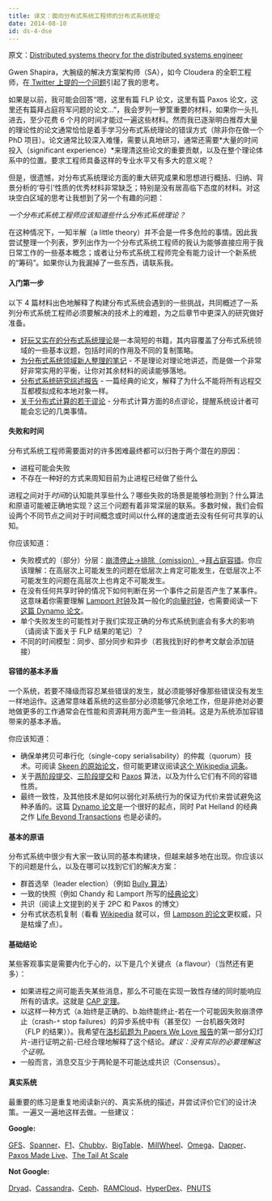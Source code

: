 ```yaml
---
title: 译文：面向分布式系统工程师的分布式系统理论
date: 2014-08-10
id: ds-4-dse
---
```


原文：[Distributed systems theory for the distributed systems engineer](http://the-paper-trail.org/blog/distributed-systems-theory-for-the-distributed-systems-engineer/)

Gwen Shapira，大腕级的解决方案架构师（SA），如今 Cloudera 的全职工程师，在[ Twitter 上提的一个问题](https://twitter.com/gwenshap/status/497203248332165121)引起了我的思考。

如果是以前，我可能会回答“嗯，这里有篇 FLP 论文，这里有篇 Paxos 论文，这里还有篇拜占庭将军问题的论文...”，我会罗列一箩筐重要的材料，如果你一头扎进去，至少花费 6 个月的时间才能过一遍这些材料。然而我已逐渐明白推荐大量的理论性的论文通常恰恰是着手学习分布式系统理论的错误方式（除非你在做一个 PhD 项目）。论文通常比较深入难懂，需要认真地研习，通常还需要*大量的时间投入（significant experience）*来理清这些论文的重要贡献，以及在整个理论体系中的位置。要求工程师具备这样的专业水平又有多大的意义呢？

但是，很遗憾，对分布式系统理论方面的重大研究成果和思想进行概括、归纳、背景分析的‘导引’性质的优秀材料非常缺乏；特别是没有居高临下态度的材料。对这块空白区域的思考让我想到了另一个有趣的问题：

*一个分布式系统工程师应该知道些什么分布式系统理论？*

在这种情况下，一知半解（a little theory）并不会是一件多危险的事情。因此我尝试整理一个列表，罗列出作为一个分布式系统工程师的我认为能够直接应用于我日常工作的一些基本概念；或者让分布式系统工程师完全有能力设计一个新系统的“筹码”。如果你认为我漏掉了一些东西，请联系我。

#### 入门第一步

以下 4 篇材料出色地解释了构建分布式系统会遇到的一些挑战，共同概述了一系列分布式系统工程师必须要解决的技术上的难题，为之后章节中更深入的研究做好准备。

- [好玩又实在的分布式系统理论](http://book.mixu.net/distsys/)是一本简短的书籍，其内容覆盖了分布式系统领域的一些基本议题，包括时间的作用及不同的复制策略。
- [为分布式系统领域新人整理的笔记](http://www.somethingsimilar.com/2013/01/14/notes-on-distributed-systems-for-young-bloods/) - 不是理论对理论地讲述，而是做一个非常好非常实用的平衡，让你对其余材料的阅读能够落地。
- [分布式系统研究综述报告](http://citeseerx.ist.psu.edu/viewdoc/summary?doi=10.1.1.41.7628) - 一篇经典的论文，解释了为什么不能将所有远程交互都模拟成和本地对象一样。
- [关于分布式计算的若干谬论](http://en.wikipedia.org/wiki/Fallacies_of_Distributed_Computing) - 分布式计算方面的8点谬论，提醒系统设计者可能会忘记的几类事情。

#### 失败和时间

分布式系统工程师需要面对的许多困难最终都可以归咎于两个潜在的原因：

- 进程可能会失败
- 不存在一种好的方式来周知目前为止进程已经做了些什么

进程之间对于*时间*的认知能共享些什么？哪些失败的场景是能够检测到？什么算法和原语可能被正确地实现？这三个问题有着非常深层的联系。多数时候，我们会假设两个不同节点之间对于时间概念或时间以什么样的速度逝去没有任何可共享的认知。

你应该知道：

- 失败模式的（部分）分层：[崩溃停止->排除（omission）](http://www.cse.psu.edu/~gcao/teach/513-00/c7.pdf)->[拜占庭容错](http://en.wikipedia.org/wiki/Byzantine_fault_tolerance)。你应该理解：在高层次上可能发生的问题在低层次上肯定可能发生，在低层次上不可能发生的问题在高层次上也肯定不可能发生。
- 在没有任何共享时钟的情况下如何判断在另一个事件之前是否产生了某事件。这意味着你需要理解 [Lamport 时钟](http://web.stanford.edu/class/cs240/readings/lamport.pdf)及其一般化的[向量时钟](http://en.wikipedia.org/wiki/Vector_clock)，也需要阅读一下[这篇 Dynamo 论文](http://www.allthingsdistributed.com/files/amazon-dynamo-sosp2007.pdf)。
- 单个失败发生的可能性对于我们实现正确的分布式系统到底会有多大的影响（请阅读下面关于 FLP 结果的笔记）？
- 不同的时间模型：同步、部分同步和异步（若我找到好的参考文献会添加链接）

#### 容错的基本矛盾

一个系统，若要不降级而容忍某些错误的发生，就必须能够好像那些错误没有发生一样地运作。这通常意味着系统的这些部分必须能够冗余地工作，但是非绝对必要地做更多的工作通常会在性能和资源耗用方面产生一些消耗。这是为系统添加容错带来的基本矛盾。

你应该知道：

- 确保单拷贝可串行化（single-copy serialisability）的仲裁（quorum）技术。可阅读 [Skeen 的原始论文](https://ecommons.library.cornell.edu/bitstream/1813/6323/1/82-483.pdf)，但可能更建议阅读[这个 Wikipedia 词条](http://en.wikipedia.org/wiki/Quorum_(distributed_computing))。
- 关于[两阶段提交](http://the-paper-trail.org/blog/consensus-protocols-two-phase-commit/)、[三阶段提交](http://the-paper-trail.org/blog/consensus-protocols-three-phase-commit/)和 [Paxos](http://the-paper-trail.org/blog/consensus-protocols-paxos/) 算法，以及为什么它们有不同的容错性质。
- 最终一致性，及其他技术是如何以弱化对系统行为的保证为代价来尝试避免这种矛盾的。这篇 [Dynamo 论文](http://www.allthingsdistributed.com/files/amazon-dynamo-sosp2007.pdf)是一个很好的起点，同时 Pat Helland 的经典之作 [Life Beyond Transactions](http://www.ics.uci.edu/~cs223/papers/cidr07p15.pdf) 也是必读的。

#### 基本的原语

分布式系统中很少有大家一致认同的基本构建块，但越来越多地在出现。你应该以下的问题是什么，以及在哪可以找到它们的解决方案：

- 群首选举（leader election）（例如 [Bully 算法](http://en.wikipedia.org/wiki/Bully_algorithm)）
- 一致的快照（例如 Chandy 和 Lamport 所写的[经典论文](http://research.microsoft.com/en-us/um/people/lamport/pubs/chandy.pdf)）
- 共识（阅读上文提到的关于 2PC 和 Paxos 的博文）
- 分布式状态机复制（看看 [Wikipedia](http://en.wikipedia.org/wiki/State_machine_replication) 就可以，但 [Lampson 的论文](http://research.microsoft.com/en-us/um/people/blampson/58-Consensus/Acrobat.pdf)更权威，只是枯燥了点）。

#### 基础结论

某些客观事实是需要内化于心的，以下是几个关键点（a flavour）（当然还有更多）：

- 如果进程之间可能丢失某些消息，那么不可能在实现一致性存储的同时能响应所有的请求。这就是 [CAP 定理](http://lpd.epfl.ch/sgilbert/pubs/BrewersConjecture-SigAct.pdf)。
- 以这样一种方式（a.始终是正确的、b.始终能终止-若在一个可能因失败崩溃停止（crash-`*` stop failures）的异步系统中有（甚至仅）一台机器失效时（FLP 的结果））。我希望在[洛杉矶题为 Papers We Love 报告](http://www.slideshare.net/HenryRobinson/pwl-nonotes)的第一部分幻灯片-进行证明之前-已经合理地解释了这个结论。*建议：没有实际的必要理解这个证明。*
- 一般而言，消息交互少于两轮是不可能达成共识（Consensus）。

#### 真实系统

最重要的练习是重复地阅读新兴的、真实系统的描述，并尝试评价它们的设计决策。一遍又一遍地这样去做。一些建议：

**Google:**

[GFS](http://static.googleusercontent.com/media/research.google.com/en/us/archive/gfs-sosp2003.pdf)、[Spanner](http://static.googleusercontent.com/media/research.google.com/en/us/archive/spanner-osdi2012.pdf)、[F1](http://static.googleusercontent.com/media/research.google.com/en/us/pubs/archive/41344.pdf)、[Chubby](http://static.googleusercontent.com/media/research.google.com/en/us/archive/chubby-osdi06.pdf)、[BigTable](http://static.googleusercontent.com/media/research.google.com/en/us/archive/bigtable-osdi06.pdf)、[MillWheel](http://static.googleusercontent.com/media/research.google.com/en/us/pubs/archive/41378.pdf)、[Omega](http://eurosys2013.tudos.org/wp-content/uploads/2013/paper/Schwarzkopf.pdf)、[Dapper](http://static.googleusercontent.com/media/research.google.com/en/us/pubs/archive/36356.pdf)、[Paxos Made Live](http://www.cs.utexas.edu/users/lorenzo/corsi/cs380d/papers/paper2-1.pdf)、[The Tail At Scale](http://cacm.acm.org/magazines/2013/2/160173-the-tail-at-scale/abstract)

**Not Google:**

[Dryad](http://research.microsoft.com/en-us/projects/dryad/eurosys07.pdf)、[Cassandra](https://www.cs.cornell.edu/projects/ladis2009/papers/lakshman-ladis2009.pdf)、[Ceph](http://ceph.com/papers/weil-ceph-osdi06.pdf)、[RAMCloud](https://ramcloud.stanford.edu/wiki/display/ramcloud/RAMCloud+Papers)、[HyperDex](http://hyperdex.org/papers/)、[PNUTS](http://www.mpi-sws.org/~druschel/courses/ds/papers/cooper-pnuts.pdf)
